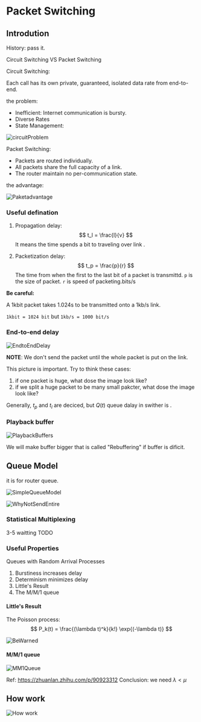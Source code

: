 # Packet Switching

## Introdution

History: pass it.

Circuit Switching VS Packet Switching

Circuit Switching:

Each call has its own private, guaranteed, isolated data rate from end-to-end.

the problem:

* Inefficient: Internet communication is bursty.
* Diverse Rates
* State Management:

![circuitProblem](./assets/circuitProblem.png)

Packet Switching:

* Packets are routed individually.
* All packets share the full capacity of a link.
* The router maintain no per-communication state.

the advantage:

![Paketadvantage](./assets/Paketadvantage.png)

### Useful defination

1. Propagation delay:
$$
t_l = \frac{l}{v}
$$
It means the time spends a bit to traveling over link .

2. Packetization delay:
$$
t_p = \frac{p}{r}
$$
The time from when the first to the last bit of a packet is transmittd.
`p` is the size of packet. `r` is speed of packeting.bits/s

**Be careful:**

A 1kbit packet takes 1.024s to be transmitted onto a 1kb/s link.

`1kbit = 1024 bit` but `1kb/s = 1000 bit/s`

### End-to-end delay

![EndtoEndDelay](./assets/EndtoEndDelay.png)

**NOTE**: We don't send the packet until the whole packet is put on the link.

This picture is important. Try to think these cases:

1. if one packet is huge, what dose the image look like?
2. if we split a huge packet to be many small pakcter, what dose the image look like?

Generally, $t_p$ and $t_l$ are deciced, but $Q(t)$ queue dalay in swither is .

### Playback buffer

![PlaybackBuffers](./assets/PlaybackBuffers.png)

We will make buffer bigger that is called "Rebuffering" if buffer is dificit.

## Queue Model

it is for router queue.

![SimpleQueueModel](./assets/SimpleQueueModel.png)

![WhyNotSendEntire](./assets/WhyNotSendEntire.png)

### Statistical Multiplexing

3-5 waitting
TODO

### Useful Properties

Queues with Random Arrival Processes

1. Burstiness increases delay
2. Determinism minimizes delay
3. Little's Result
4. The M/M/1 queue

#### Little's Result

The Poisson process:
$$
P_k(t) = \frac{(\lambda t)^k}{k!} \exp{(-\lambda t)} $$

![BeWarned](./assets/BeWarned.png)

#### M/M/1 queue

![MM1Queue](./assets/MM1Queue.png)

Ref: <https://zhuanlan.zhihu.com/p/90923312>
Conclusion: we need $\lambda <  \mu$

## How work

![How work](./assets/HowWork.png)
